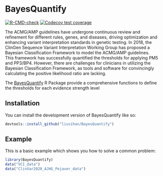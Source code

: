 
<!-- README.md is generated from README.Rmd. Please edit that file -->

# BayesQuantify

<!-- badges: start -->

[![R-CMD-check](https://github.com/liusihan/BayesQuantify/actions/workflows/R-CMD-check.yaml/badge.svg)](https://github.com/liusihan/BayesQuantify/actions/workflows/R-CMD-check.yaml)
[![Codecov test
coverage](https://codecov.io/gh/liusihan/BayesQuantify/branch/master/graph/badge.svg)](https://app.codecov.io/gh/liusihan/BayesQuantify?branch=master)
<!-- badges: end -->

The ACMG/AMP guidelines have undergone continuous review and refinement
for different rules, genes, and diseases, driving optimization and
enhancing variant interpretation standards in genetic testing. In 2018,
the ClinGen Sequence Variant Interpretation Working Group has proposed a
Bayesian Classification Framework to model the ACMG/AMP guidelines. This
framework has successfully quantified the thresholds for applying PM5
and PP3/BP4. However, there are challenges for clinicians in utilizing
the Bayesian Classification Framework, as tools and software for
convincingly calculating the positive likelihood ratio are lacking.

The [BayesQuantify](#bayesquantify) R Package provide a comprehensive
functions to define the thresholds for each evidence strength level

## Installation

You can install the development version of BayesQuantify like so:

``` r
devtools::install_github("liusihan/BayesQuantify")
```

## Example

This is a basic example which shows you how to solve a common problem:

``` r
library(BayesQuantify)
data("VCI_data")
data("ClinVar2020_AJHG_Pejaver_data")
```
